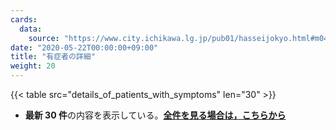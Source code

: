 ```yaml
---
cards:
  data:
    source: "https://www.city.ichikawa.lg.jp/pub01/hasseijokyo.html#m04"
date: "2020-05-22T00:00:00+09:00"
title: "有症者の詳細"
weight: 20
---
```


{{< table src="details_of_patients_with_symptoms" len="30" >}}

- **最新 30 件**の内容を表示している。**[全件を見る場合は，こちらから](./cards/details-of-patients-with-symptoms/)**
